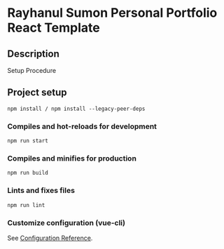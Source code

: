 # Rayhanul Sumon Personal Portfolio React Template

## Description

Setup Procedure 

## Project setup

```
npm install / npm install --legacy-peer-deps
``` 

### Compiles and hot-reloads for development

```
npm run start 
```

### Compiles and minifies for production

``` 
npm run build
```

### Lints and fixes files

```
npm run lint
```

### Customize configuration (vue-cli)

See [Configuration Reference](https://cli.vuejs.org/config/).

